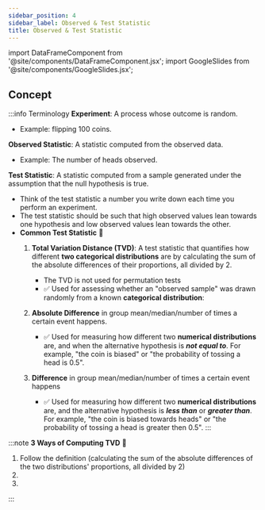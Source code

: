 ```yaml
---
sidebar_position: 4
sidebar_label: Observed & Test Statistic
title: Observed & Test Statistic
---
```


import DataFrameComponent from '@site/components/DataFrameComponent.jsx';
import GoogleSlides from '@site/components/GoogleSlides.jsx';

## Concept

:::info Terminology
**Experiment**: A process whose outcome is random.

- Example: flipping 100 coins.

**Observed Statistic**: A statistic computed from the observed data.
- Example: The number of heads observed.

**Test Statistic**: A statistic computed from a sample generated under the assumption that the null hypothesis is true.
- Think of the test statistic a number you write down each time you perform an experiment.
- The test statistic should be such that high observed values lean towards one hypothesis and low observed values lean towards the other.
- **Common Test Statistic** 🌟
    1. **Total Variation Distance (TVD)**: A test statistic that quantifies how different **two categorical distributions** are by calculating the sum of the absolute differences of their proportions, all divided by 2.
        - The TVD is not used for permutation tests
        - ✅ Used for assessing whether an "observed sample" was drawn randomly from a known **categorical distribution**:

    2. **Absolute Difference** in group mean/median/number of times a certain event happens.
        - ✅ Used for measuring how different two **numerical distributions** are, and when the alternative hypothesis is **_not equal to_**. For example, "the coin is biased" or "the probability of tossing a head is 0.5".

    3. **Difference** in group mean/median/number of times a certain event happens
        - ✅ Used for measuring how different two **numerical distributions** are, and the alternative hypothesis is **_less than_** or **_greater than_**. For example, "the coin is biased towards heads" or "the probability of tossing a head is greater then 0.5".
:::

:::note
**3 Ways of Computing TVD** 🧮
1. Follow the definition (calculating the sum of the absolute differences of the two distributions' proportions, all divided by 2)
2. 
3. 
:::



